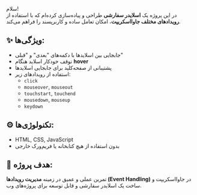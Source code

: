 سلام!  
در این پروژه یک **اسلایدر سفارشی** طراحی و پیاده‌سازی کرده‌ام که با استفاده از **رویدادهای مختلف جاوااسکریپت**، امکان تعامل ساده و کاربرپسند را فراهم می‌کند.

## ✨ ویژگی‌ها:
- جابجایی بین اسلایدها با دکمه‌های "بعدی" و "قبلی"  
- توقف خودکار اسلاید هنگام **hover**  
- پشتیبانی از صفحه‌کلید برای جابجایی اسلایدها  
- استفاده از رویدادهای زیر:
  - `click`
  - `mouseover`, `mouseout`
  - `touchstart`, `touchend`
  - `mousedown`, `mouseup`
  - `keydown`

## ⚙️ تکنولوژی‌ها:
- HTML, CSS, JavaScript  
- بدون استفاده از هیچ کتابخانه یا فریم‌ورک خارجی

## 🎯 هدف پروژه:
تمرین عملی و عمیق در زمینه **مدیریت رویدادها (Event Handling)** در جاوااسکریپت و ساخت یک اسلایدر سفارشی و قابل توسعه برای پروژه‌های وب.
